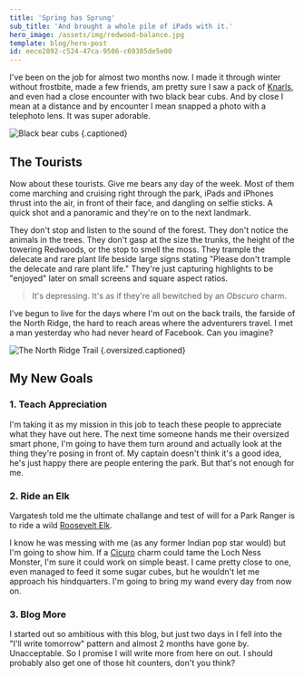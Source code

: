```yaml
---
title: 'Spring has Sprung'
sub_title: 'And brought a whole pile of iPads with it.'
hero_image: /assets/img/redwood-balance.jpg
template: blog/hero-post
id: eece2892-c524-47ca-9506-c69385de5e00
---
```

I've been on the job for almost two months now. I made it through winter
without frostbite, made a few friends, am pretty sure I saw a pack of [Knarls](http://harrypotter.wikia.com/wiki/Knarl), and even had a close encounter with two black bear cubs. And by close I mean at a distance and by encounter I mean snapped a photo with a telephoto lens. It was super adorable.

![Black bear cubs](/assets/img/black-bear-cubs.jpg) {.captioned}

## The Tourists

Now about these tourists. Give me bears any day of the week. Most of them come marching and cruising right through the park, iPads and iPhones thrust into the air, in front of their face, and dangling on selfie sticks. A quick shot and a panoramic and they're on to the next landmark.

They don't stop and listen to the sound of the forest. They don't notice the animals in the trees. They don't gasp at the size the trunks, the height of the towering Redwoods, or the stop to smell the moss. They trample the delecate and rare plant life beside large signs stating "Please don't trample the delecate and rare plant life." They're just capturing highlights to be "enjoyed" later on small screens and square aspect ratios.

> It's depressing. It's as if they're all bewitched by an _Obscuro_ charm.

I've begun to live for the days where I'm out on the back trails, the farside of the North Ridge, the hard to reach areas where the adventurers travel. I met a man yesterday who had never heard of Facebook. Can you imagine?

![The North Ridge Trail](/assets/img/redwood-north-ridge-trail.jpg) {.oversized.captioned}

## My New Goals

### 1. Teach Appreciation

I'm taking it as my mission in this job to teach these people to appreciate what they have out here. The next time someone hands me their oversized smart phone, I'm going to have them turn around and actually look at the thing they're posing in front of. My captain doesn't think it's a good idea, he's just happy there are people entering the park. But that's not enough for me.

### 2. Ride an Elk

Vargatesh told me the ultimate challange and test of will for a Park Ranger is to ride a wild [Roosevelt Elk](https://en.wikipedia.org/wiki/Roosevelt_elk).

I know he was messing with me (as any former Indian pop star would) but I'm going to show him. If a [Cicuro](http://harrypotterfanon.wikia.com/wiki/Creature_Taming_Charm) charm could tame the Loch Ness Monster, I'm sure it could work on simple beast. I came pretty close to one, even managed to feed it some sugar cubes, but he wouldn't let me approach his hindquarters. I'm going to bring my wand every day from now on.

### 3. Blog More

I started out so ambitious with this blog, but just two days in I fell into the "I'll write tomorrow" pattern and almost 2 months have gone by. Unacceptable. So I promise I will write more from here on out. I should probably also get one of those hit counters, don't you think?
